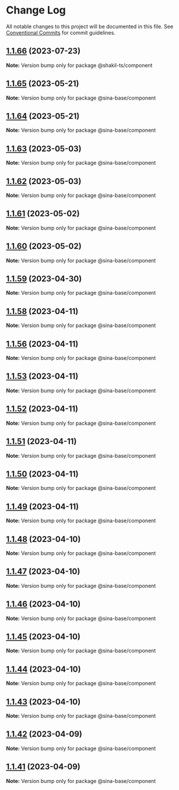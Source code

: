 # Change Log

All notable changes to this project will be documented in this file.
See [Conventional Commits](https://conventionalcommits.org) for commit guidelines.

## [1.1.66](https://github.com/sinabasecomponent/sina-base-components/compare/v1.1.65...v1.1.66) (2023-07-23)

**Note:** Version bump only for package @shakil-ts/component

## [1.1.65](https://github.com/sinabasecomponent/sina-base-components/compare/v1.1.64...v1.1.65) (2023-05-21)

**Note:** Version bump only for package @sina-base/component

## [1.1.64](https://github.com/sinabasecomponent/sina-base-components/compare/v1.1.63...v1.1.64) (2023-05-21)

**Note:** Version bump only for package @sina-base/component

## [1.1.63](https://github.com/sinabasecomponent/sina-base-components/compare/v1.1.62...v1.1.63) (2023-05-03)

**Note:** Version bump only for package @sina-base/component

## [1.1.62](https://github.com/sinabasecomponent/sina-base-components/compare/v1.1.61...v1.1.62) (2023-05-03)

**Note:** Version bump only for package @sina-base/component

## [1.1.61](https://github.com/sinabasecomponent/sina-base-components/compare/v1.1.59...v1.1.61) (2023-05-02)

**Note:** Version bump only for package @sina-base/component

## [1.1.60](https://github.com/sinabasecomponent/sina-base-components/compare/v1.1.59...v1.1.60) (2023-05-02)

**Note:** Version bump only for package @sina-base/component

## [1.1.59](https://github.com/sinabasecomponent/sina-base-components/compare/v1.1.58...v1.1.59) (2023-04-30)

**Note:** Version bump only for package @sina-base/component

## [1.1.58](https://github.com/sinabasecomponent/sina-base-components/compare/v1.1.57...v1.1.58) (2023-04-11)

**Note:** Version bump only for package @sina-base/component

## [1.1.56](https://github.com/sinabasecomponent/sina-base-components/compare/v1.1.55...v1.1.56) (2023-04-11)

**Note:** Version bump only for package @sina-base/component

## [1.1.53](https://github.com/sinabasecomponent/sina-base-components/compare/v1.1.52...v1.1.53) (2023-04-11)

**Note:** Version bump only for package @sina-base/component

## [1.1.52](https://github.com/sinabasecomponent/sina-base-components/compare/v1.1.51...v1.1.52) (2023-04-11)

**Note:** Version bump only for package @sina-base/component

## [1.1.51](https://github.com/sinabasecomponent/sina-base-components/compare/v1.1.50...v1.1.51) (2023-04-11)

**Note:** Version bump only for package @sina-base/component

## [1.1.50](https://github.com/sinabasecomponent/sina-base-components/compare/v1.1.49...v1.1.50) (2023-04-11)

**Note:** Version bump only for package @sina-base/component

## [1.1.49](https://github.com/sinabasecomponent/sina-base-components/compare/v1.1.48...v1.1.49) (2023-04-11)

**Note:** Version bump only for package @sina-base/component

## [1.1.48](https://github.com/sinabasecomponent/sina-base-components/compare/v1.1.47...v1.1.48) (2023-04-10)

**Note:** Version bump only for package @sina-base/component

## [1.1.47](https://github.com/sinabasecomponent/sina-base-components/compare/v1.1.46...v1.1.47) (2023-04-10)

**Note:** Version bump only for package @sina-base/component

## [1.1.46](https://github.com/sinabasecomponent/sina-base-components/compare/v1.1.45...v1.1.46) (2023-04-10)

**Note:** Version bump only for package @sina-base/component

## [1.1.45](https://github.com/sinabasecomponent/sina-base-components/compare/v1.1.44...v1.1.45) (2023-04-10)

**Note:** Version bump only for package @sina-base/component

## [1.1.44](https://github.com/sinabasecomponent/sina-base-components/compare/v1.1.43...v1.1.44) (2023-04-10)

**Note:** Version bump only for package @sina-base/component

## [1.1.43](https://github.com/sinabasecomponent/sina-base-components/compare/v1.1.42...v1.1.43) (2023-04-10)

**Note:** Version bump only for package @sina-base/component

## [1.1.42](https://github.com/sinabasecomponent/sina-base-components/compare/v1.1.41...v1.1.42) (2023-04-09)

**Note:** Version bump only for package @sina-base/component

## [1.1.41](https://github.com/sinabasecomponent/sina-base-components/compare/v1.1.15...v1.1.41) (2023-04-09)

**Note:** Version bump only for package @sina-base/component
